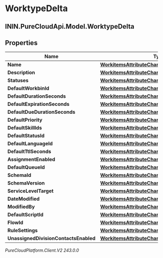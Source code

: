 # WorktypeDelta

## ININ.PureCloudApi.Model.WorktypeDelta

## Properties

|Name | Type | Description | Notes|
|------------ | ------------- | ------------- | -------------|
| **Name** | [**WorkitemsAttributeChangeString**](WorkitemsAttributeChangeString) |  | [optional] |
| **Description** | [**WorkitemsAttributeChangeString**](WorkitemsAttributeChangeString) |  | [optional] |
| **Statuses** | [**WorkitemsAttributeChangeList**](WorkitemsAttributeChangeList) |  | [optional] |
| **DefaultWorkbinId** | [**WorkitemsAttributeChangeString**](WorkitemsAttributeChangeString) |  | [optional] |
| **DefaultDurationSeconds** | [**WorkitemsAttributeChangeInteger**](WorkitemsAttributeChangeInteger) |  | [optional] |
| **DefaultExpirationSeconds** | [**WorkitemsAttributeChangeInteger**](WorkitemsAttributeChangeInteger) |  | [optional] |
| **DefaultDueDurationSeconds** | [**WorkitemsAttributeChangeInteger**](WorkitemsAttributeChangeInteger) |  | [optional] |
| **DefaultPriority** | [**WorkitemsAttributeChangeInteger**](WorkitemsAttributeChangeInteger) |  | [optional] |
| **DefaultSkillIds** | [**WorkitemsAttributeChangeList**](WorkitemsAttributeChangeList) |  | [optional] |
| **DefaultStatusId** | [**WorkitemsAttributeChangeString**](WorkitemsAttributeChangeString) |  | [optional] |
| **DefaultLanguageId** | [**WorkitemsAttributeChangeString**](WorkitemsAttributeChangeString) |  | [optional] |
| **DefaultTtlSeconds** | [**WorkitemsAttributeChangeInteger**](WorkitemsAttributeChangeInteger) |  | [optional] |
| **AssignmentEnabled** | [**WorkitemsAttributeChangeBoolean**](WorkitemsAttributeChangeBoolean) |  | [optional] |
| **DefaultQueueId** | [**WorkitemsAttributeChangeString**](WorkitemsAttributeChangeString) |  | [optional] |
| **SchemaId** | [**WorkitemsAttributeChangeString**](WorkitemsAttributeChangeString) |  | [optional] |
| **SchemaVersion** | [**WorkitemsAttributeChangeString**](WorkitemsAttributeChangeString) |  | [optional] |
| **ServiceLevelTarget** | [**WorkitemsAttributeChangeInteger**](WorkitemsAttributeChangeInteger) |  | [optional] |
| **DateModified** | [**WorkitemsAttributeChangeInstant**](WorkitemsAttributeChangeInstant) |  | [optional] |
| **ModifiedBy** | [**WorkitemsAttributeChangeString**](WorkitemsAttributeChangeString) |  | [optional] |
| **DefaultScriptId** | [**WorkitemsAttributeChangeString**](WorkitemsAttributeChangeString) |  | [optional] |
| **FlowId** | [**WorkitemsAttributeChangeString**](WorkitemsAttributeChangeString) |  | [optional] |
| **RuleSettings** | [**WorkitemsAttributeChangeWorkitemRuleSettings**](WorkitemsAttributeChangeWorkitemRuleSettings) |  | [optional] |
| **UnassignedDivisionContactsEnabled** | [**WorkitemsAttributeChangeBoolean**](WorkitemsAttributeChangeBoolean) |  | [optional] |



_PureCloudPlatform.Client.V2 243.0.0_
